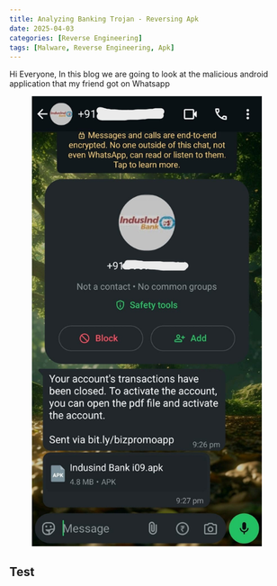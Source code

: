 ```yaml
---
title: Analyzing Banking Trojan - Reversing Apk
date: 2025-04-03
categories: [Reverse Engineering]
tags: [Malware, Reverse Engineering, Apk]
---
```


Hi Everyone, In this blog we are going to look at the malicious android application that my friend got on Whatsapp

<figure><img src="/assets/Malware/Malicious.jpg" alt="Banner"  width="409" height="800"></figure>

## Test